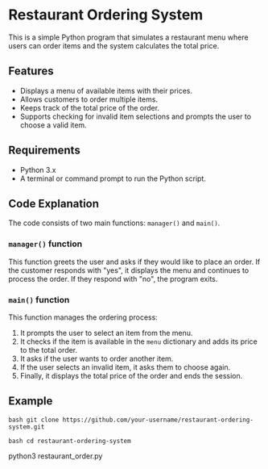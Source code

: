 # Restaurant Ordering System

This is a simple Python program that simulates a restaurant menu where users can order items and the system calculates the total price.

## Features

- Displays a menu of available items with their prices.
- Allows customers to order multiple items.
- Keeps track of the total price of the order.
- Supports checking for invalid item selections and prompts the user to choose a valid item.

## Requirements

- Python 3.x
- A terminal or command prompt to run the Python script.

## Code Explanation

The code consists of two main functions: `manager()` and `main()`. 

### `manager()` function
This function greets the user and asks if they would like to place an order. If the customer responds with "yes", it displays the menu and continues to process the order. If they respond with "no", the program exits.

### `main()` function
This function manages the ordering process:
1. It prompts the user to select an item from the menu.
2. It checks if the item is available in the `menu` dictionary and adds its price to the total order.
3. It asks if the user wants to order another item.
4. If the user selects an invalid item, it asks them to choose again.
5. Finally, it displays the total price of the order and ends the session.

## Example

``bash git clone https://github.com/your-username/restaurant-ordering-system.git``


``bash cd restaurant-ordering-system``

python3 restaurant_order.py


